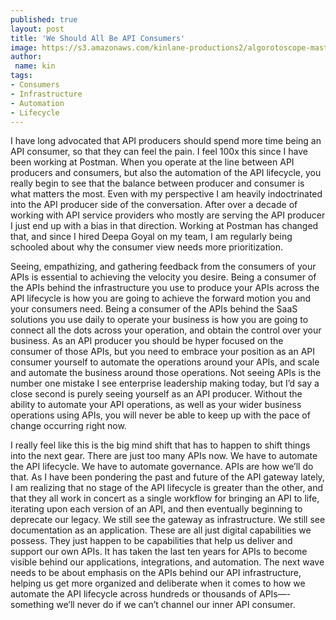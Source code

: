 ```yaml
---
published: true
layout: post
title: 'We Should All Be API Consumers'
image: https://s3.amazonaws.com/kinlane-productions2/algorotoscope-master/uncle-sam-fire-hydrant-water.jpg
author:
 name: kin
tags:
- Consumers
- Infrastructure
- Automation
- Lifecycle
---
```

I have long advocated that API producers should spend more time being an API consumer, so that they can feel the pain. I feel 100x this since I have been working at Postman. When you operate at the line between API producers and consumers, but also the automation of the API lifecycle, you really begin to see that the balance between producer and consumer is what matters the most. Even with my perspective I am heavily indoctrinated into the API producer side of the conversation. After over a decade of working with API service providers who mostly are serving the API producer I just end up with a bias in that direction. Working at Postman has changed that, and since I hired Deepa Goyal on my team, I am regularly being schooled about why the consumer view needs more prioritization. 

Seeing, empathizing, and gathering feedback from the consumers of your APIs is essential to achieving the velocity you desire. Being a consumer of the APIs behind the infrastructure you use to produce your APIs across the API lifecycle is how you are going to achieve the forward motion you and your consumers need. Being a consumer of the APIs behind the SaaS solutions you use daily to operate your business is how you are going to connect all the dots across your operation, and obtain the control over your business. As an API producer you should be hyper focused on the consumer of those APIs, but you need to embrace your position as an API consumer yourself to automate the operations around your APIs, and scale and automate the business around those operations. Not seeing APIs is the number one mistake I see enterprise leadership making today, but I’d say a close second is purely seeing yourself as an API producer. Without the ability to automate your API operations, as well as your wider business operations using APIs, you will never be able to keep up with the pace of change occurring right now.

I really feel like this is the big mind shift that has to happen to shift things into the next gear. There are just too many APIs now. We have to automate the API lifecycle. We have to automate governance. APIs are how we’ll do that. As I have been pondering the past and future of the API gateway lately, I am realizing that no stage of the API lifecycle is greater than the other, and that they all work in concert as a single workflow for bringing an API to life, iterating upon each version of an API, and then eventually beginning to deprecate our legacy. We still see the gateway as infrastructure. We still see documentation as an application. These are all just digital capabilities we possess. They just happen to be capabilities that help us deliver and support our own APIs. It has taken the last ten years for APIs to become visible behind our applications, integrations, and automation. The next wave needs to be about emphasis on the APIs behind our API infrastructure, helping us get more organized and deliberate when it comes to how we automate the API lifecycle across hundreds or thousands of APIs—-something we’ll never do if we can’t channel our inner API consumer.

